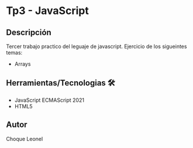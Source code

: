 # Tp3 - JavaScript

## Descripción
Tercer trabajo practico del leguaje de javascript.
Ejercicio de los sigueintes temas:
- Arrays

## Herramientas/Tecnologias 🛠

- JavaScript ECMAScript 2021
- HTML5

## Autor

Choque Leonel